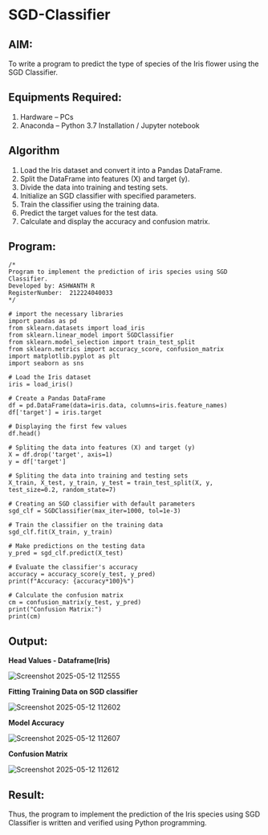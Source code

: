 # SGD-Classifier
## AIM:
To write a program to predict the type of species of the Iris flower using the SGD Classifier.

## Equipments Required:
1. Hardware – PCs
2. Anaconda – Python 3.7 Installation / Jupyter notebook

## Algorithm
1. Load the Iris dataset and convert it into a Pandas DataFrame.
2. Split the DataFrame into features (X) and target (y).
3. Divide the data into training and testing sets.
4. Initialize an SGD classifier with specified parameters.
5. Train the classifier using the training data.
6. Predict the target values for the test data.
7. Calculate and display the accuracy and confusion matrix.

## Program:
```
/*
Program to implement the prediction of iris species using SGD Classifier.
Developed by: ASHWANTH R
RegisterNumber:  212224040033
*/
```

```
# import the necessary libraries
import pandas as pd
from sklearn.datasets import load_iris
from sklearn.linear_model import SGDClassifier
from sklearn.model_selection import train_test_split
from sklearn.metrics import accuracy_score, confusion_matrix
import matplotlib.pyplot as plt
import seaborn as sns
```
```
# Load the Iris dataset
iris = load_iris()
```
```
# Create a Pandas DataFrame
df = pd.DataFrame(data=iris.data, columns=iris.feature_names)
df['target'] = iris.target
```
```
# Displaying the first few values
df.head()
```
```
# Spliting the data into features (X) and target (y)
X = df.drop('target', axis=1)
y = df['target']
```
```
# Spliting the data into training and testing sets
X_train, X_test, y_train, y_test = train_test_split(X, y, test_size=0.2, random_state=7)
```
```
# Creating an SGD classifier with default parameters
sgd_clf = SGDClassifier(max_iter=1000, tol=1e-3)
```
```
# Train the classifier on the training data
sgd_clf.fit(X_train, y_train)
```
```
# Make predictions on the testing data
y_pred = sgd_clf.predict(X_test)
```
```
# Evaluate the classifier's accuracy
accuracy = accuracy_score(y_test, y_pred)
print(f"Accuracy: {accuracy*100}%")
```
```
# Calculate the confusion matrix
cm = confusion_matrix(y_test, y_pred)
print("Confusion Matrix:")
print(cm)
```

## Output:
**Head Values - Dataframe(Iris)**

![Screenshot 2025-05-12 112555](https://github.com/user-attachments/assets/69e494d8-cc91-42a0-8720-60019768421a)

**Fitting Training Data on SGD classifier**

![Screenshot 2025-05-12 112602](https://github.com/user-attachments/assets/468bb52a-cc90-4e09-9f44-01154244143d)

**Model Accuracy**

![Screenshot 2025-05-12 112607](https://github.com/user-attachments/assets/8100e47a-68c4-4212-b6dc-a601f620f6ee)

**Confusion Matrix**

![Screenshot 2025-05-12 112612](https://github.com/user-attachments/assets/47d22789-44d4-4dcb-9062-4ee41d526c35)

## Result:
Thus, the program to implement the prediction of the Iris species using SGD Classifier is written and verified using Python programming.
